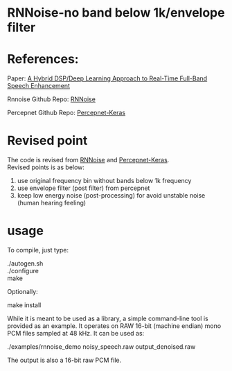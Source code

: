 # RNNoise-no band below 1k/envelope filter


# References:

Paper: [A Hybrid DSP/Deep Learning Approach to Real-Time Full-Band Speech Enhancement](https://jmvalin.ca/papers/rnnoise_mmsp2018.pdf)  

Rnnoise Github Repo: [RNNoise](https://github.com/xiph/rnnoise)

Percepnet Github Repo: [Percepnet-Keras](https://github.com/cookcodes/Percepnet-Keras)


# Revised point
The code is revised from [RNNoise](https://github.com/xiph/rnnoise) and [Percepnet-Keras](https://github.com/cookcodes/Percepnet-Keras).  
Revised points is as below:

1. use original frequency bin without bands below 1k frequency
2. use envelope filter (post filter) from percepnet
3. keep low energy noise (post-processing) for avoid unstable noise (human hearing feeling)


# usage


To compile, just type:




./autogen.sh  
./configure  
make





Optionally:


make install


While it is meant to be used as a library, a simple command-line tool is
provided as an example. It operates on RAW 16-bit (machine endian) mono
PCM files sampled at 48 kHz. It can be used as:


./examples/rnnoise_demo noisy_speech.raw output_denoised.raw


The output is also a 16-bit raw PCM file.
